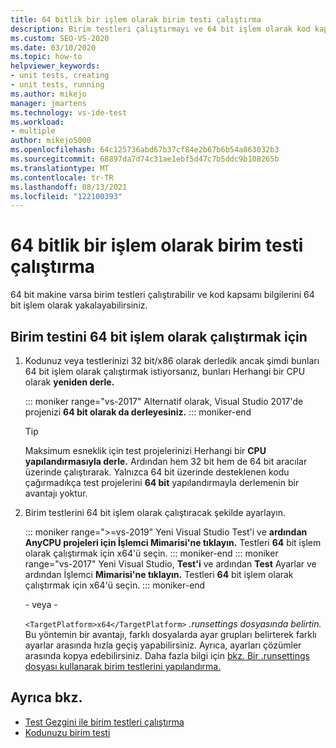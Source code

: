 ```yaml
---
title: 64 bitlik bir işlem olarak birim testi çalıştırma
description: Birim testleri çalıştırmayı ve 64 bit işlem olarak kod kapsamı bilgilerini yakalamayı öğrenin. 64 bit bilgisayarınız olmalıdır.
ms.custom: SEO-VS-2020
ms.date: 03/10/2020
ms.topic: how-to
helpviewer_keywords:
- unit tests, creating
- unit tests, running
ms.author: mikejo
manager: jmartens
ms.technology: vs-ide-test
ms.workload:
- multiple
author: mikejo5000
ms.openlocfilehash: 64c125736abd67b37cf84e2b67b6b54a863032b3
ms.sourcegitcommit: 68897da7d74c31ae1ebf5d47c7b5ddc9b108265b
ms.translationtype: MT
ms.contentlocale: tr-TR
ms.lasthandoff: 08/13/2021
ms.locfileid: "122100393"
---
```

# <a name="run-a-unit-test-as-a-64-bit-process"></a>64 bitlik bir işlem olarak birim testi çalıştırma

64 bit makine varsa birim testleri çalıştırabilir ve kod kapsamı bilgilerini 64 bit işlem olarak yakalayabilirsiniz.

## <a name="to-run-a-unit-test-as-a-64-bit-process"></a>Birim testini 64 bit işlem olarak çalıştırmak için

1. Kodunuz veya testlerinizi 32 bit/x86 olarak derledik ancak şimdi bunları 64 bit işlem olarak çalıştırmak istiyorsanız, bunları Herhangi bir CPU olarak **yeniden derle.**

   ::: moniker range="vs-2017"
   Alternatif olarak, Visual Studio 2017'de projenizi **64 bit olarak da derleyesiniz.**
   ::: moniker-end

    > [!TIP]
    > Maksimum esneklik için test projelerinizi Herhangi bir **CPU yapılandırmasıyla derle.** Ardından hem 32 bit hem de 64 bit aracılar üzerinde çalıştırarak. Yalnızca 64 bit üzerinde desteklenen kodu çağırmadıkça test projelerini **64 bit** yapılandırmayla derlemenin bir avantajı yoktur.

2. Birim testlerini 64 bit işlem olarak çalıştıracak şekilde ayarlayın.

   ::: moniker range=">=vs-2019"
   Yeni Visual Studio Test'i ve **ardından** **AnyCPU projeleri için İşlemci Mimarisi'ne tıklayın.** Testleri **64** bit işlem olarak çalıştırmak için x64'ü seçin.
   ::: moniker-end
   ::: moniker range="vs-2017"
   Yeni Visual Studio, **Test'i** ve ardından **Test** Ayarlar ve ardından İşlemci **Mimarisi'ne tıklayın.** Testleri **64** bit işlem olarak çalıştırmak için x64'ü seçin.
   ::: moniker-end

   \- veya -

   `<TargetPlatform>x64</TargetPlatform>` *.runsettings dosyasında belirtin.* Bu yöntemin bir avantajı, farklı dosyalarda ayar grupları belirterek farklı ayarlar arasında hızla geçiş yapabilirsiniz. Ayrıca, ayarları çözümler arasında kopya edebilirsiniz. Daha fazla bilgi için [bkz. Bir .runsettings dosyası kullanarak birim testlerini yapılandırma.](../test/configure-unit-tests-by-using-a-dot-runsettings-file.md)

## <a name="see-also"></a>Ayrıca bkz.

- [Test Gezgini ile birim testleri çalıştırma](../test/run-unit-tests-with-test-explorer.md)
- [Kodunuzu birim testi](../test/unit-test-your-code.md)
